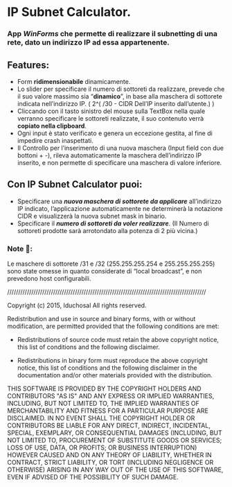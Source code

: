 # IP Subnet Calculator.

### App ***WinForms*** che permette di realizzare il subnetting di una rete, dato un indirizzo IP ad essa appartenente.

## Features:

- Form **ridimensionabile** dinamicamente.
- Lo slider per specificare il numero di sottoreti da realizzare, prevede che il suo valore massimo sia “**dinamico**”, in base alla maschera di sottorete indicata nell’indirizzo IP. ( 2^( /30 - CIDR Dell’IP inserito dall’utente.) )
- Cliccando con il tasto sinistro del mouse sulla TextBox nella quale verranno specificare le sottoreti realizzate, il suo contenuto verrà **copiato nella clipboard**.
- Ogni input è stato verificato e genera un eccezione gestita, al fine di impedire crash inaspettati.
- Il Controllo per l’inserimento di una nuova maschera (Input field con due bottoni + -), rileva automaticamente la maschera dell’indirizzo IP inserito, e non permette di specificare una maschera di valore inferiore.

## Con IP Subnet Calculator puoi:

- Specificare una ***nuova maschera di sottorete da applicare*** all’indirizzo IP indicato, l’applicazione automaticamente ne determinerà la notazione CIDR e visualizzerà la nuova subnet mask in binario.
- Specificare il ***numero di sottoreti da voler realizzare***. (Il Numero di sottoreti prodotte sarà arrotondato alla potenza di 2 più vicina.)

### Note 📌:

Le maschere di sottorete /31 e /32 (255.255.255.254 e 255.255.255.255) sono state omesse in quanto considerate di “local broadcast”, e non prevedono host configurabili.





///////////////////////////////////////////////////////////////////////////////////////////

Copyright (c) 2015, lduchosal
All rights reserved.

Redistribution and use in source and binary forms, with or without
modification, are permitted provided that the following conditions are met:

* Redistributions of source code must retain the above copyright notice, this
  list of conditions and the following disclaimer.

* Redistributions in binary form must reproduce the above copyright notice,
  this list of conditions and the following disclaimer in the documentation
  and/or other materials provided with the distribution.

THIS SOFTWARE IS PROVIDED BY THE COPYRIGHT HOLDERS AND CONTRIBUTORS "AS IS"
AND ANY EXPRESS OR IMPLIED WARRANTIES, INCLUDING, BUT NOT LIMITED TO, THE
IMPLIED WARRANTIES OF MERCHANTABILITY AND FITNESS FOR A PARTICULAR PURPOSE ARE
DISCLAIMED. IN NO EVENT SHALL THE COPYRIGHT HOLDER OR CONTRIBUTORS BE LIABLE
FOR ANY DIRECT, INDIRECT, INCIDENTAL, SPECIAL, EXEMPLARY, OR CONSEQUENTIAL
DAMAGES (INCLUDING, BUT NOT LIMITED TO, PROCUREMENT OF SUBSTITUTE GOODS OR
SERVICES; LOSS OF USE, DATA, OR PROFITS; OR BUSINESS INTERRUPTION) HOWEVER
CAUSED AND ON ANY THEORY OF LIABILITY, WHETHER IN CONTRACT, STRICT LIABILITY,
OR TORT (INCLUDING NEGLIGENCE OR OTHERWISE) ARISING IN ANY WAY OUT OF THE USE
OF THIS SOFTWARE, EVEN IF ADVISED OF THE POSSIBILITY OF SUCH DAMAGE.
